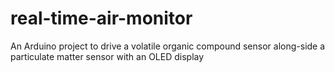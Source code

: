 # real-time-air-monitor
An Arduino project to drive a volatile organic compound sensor along-side a particulate matter sensor with an OLED display
